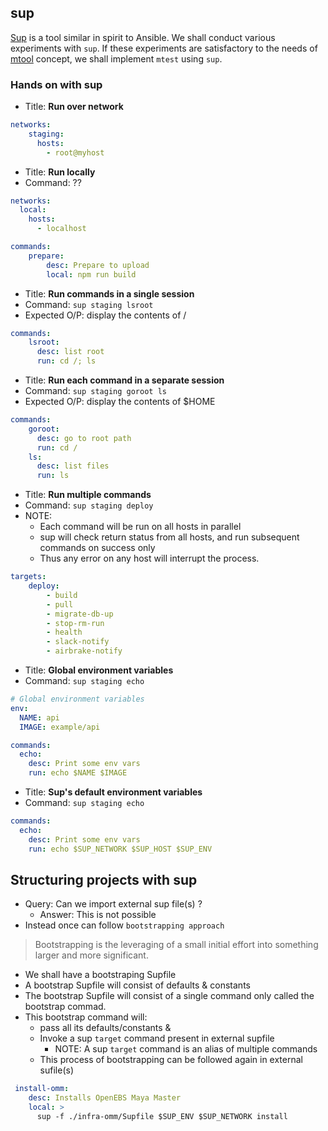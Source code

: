 ## sup 

[Sup](https://github.com/pressly/sup) is a tool similar in spirit to Ansible. 
We shall conduct various experiments with `sup`. If these experiments are
satisfactory to the needs of [mtool](../mtool/README.md) concept, we shall 
implement `mtest` using `sup`.

### Hands on with sup

- Title: **Run over network**

```yaml
networks:
    staging:
      hosts:
        - root@myhost
```

- Title: **Run locally**
- Command: ??

```yaml
networks:
  local:
    hosts:
      - localhost

commands:
    prepare:
        desc: Prepare to upload
        local: npm run build
```

- Title: **Run commands in a single session**
- Command: `sup staging lsroot`
- Expected O/P: display the contents of /

```yaml
commands:
    lsroot:
      desc: list root
      run: cd /; ls
```

- Title: **Run each command in a separate session**
- Command: `sup staging goroot ls`
- Expected O/P: display the contents of $HOME

```yaml
commands:
    goroot:
      desc: go to root path
      run: cd /
    ls:
      desc: list files
      run: ls
```

- Title: **Run multiple commands**
- Command: `sup staging deploy`
- NOTE: 
  - Each command will be run on all hosts in parallel
  - sup will check return status from all hosts, and run subsequent commands on success only 
  - Thus any error on any host will interrupt the process.

```yaml
targets:
    deploy:
        - build
        - pull
        - migrate-db-up
        - stop-rm-run
        - health
        - slack-notify
        - airbrake-notify
```

- Title: **Global environment variables**
- Command: `sup staging echo`

```yaml
# Global environment variables
env:
  NAME: api
  IMAGE: example/api

commands:
  echo:
    desc: Print some env vars
    run: echo $NAME $IMAGE
```

- Title: **Sup's default environment variables**
- Command: `sup staging echo`

```yaml
commands:
  echo:
    desc: Print some env vars
    run: echo $SUP_NETWORK $SUP_HOST $SUP_ENV
```


## Structuring projects with sup

- Query: Can we import external sup file(s) ?
  - Answer: This is not possible
- Instead once can follow `bootstrapping approach`

> Bootstrapping is the leveraging of a small initial effort into something larger 
and more significant.

- We shall have a bootstraping Supfile
- A bootstrap Supfile will consist of defaults & constants
- The bootstrap Supfile will consist of a single command only called the bootstrap commad.
- This bootstrap command will:
  - pass all its defaults/constants & 
  - Invoke a sup `target` command present in external supfile
    - NOTE: A sup `target` command is an alias of multiple commands 
  - This process of bootstrapping can be followed again in external sufile(s)


```yaml
 install-omm:
    desc: Installs OpenEBS Maya Master
    local: >
      sup -f ./infra-omm/Supfile $SUP_ENV $SUP_NETWORK install
```
